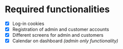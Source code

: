 # Required functionalities

- [x] Log-in cookies
- [x] Registration of admin and customer accounts
- [x] Different screens for admin and customers
- [x] Calendar on dashboard _(admin only functionality)_
